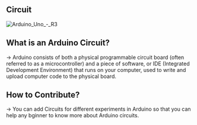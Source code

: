 ## Circuit
![Arduino_Uno_-_R3](https://user-images.githubusercontent.com/58645688/137623188-1353692f-7c69-498e-a71a-478e54077819.jpg)


## What is an Arduino Circuit?

-> Arduino consists of both a physical programmable circuit board (often referred to as a microcontroller) and a piece of software, or IDE (Integrated Development Environment) that   runs on your computer, used to write and upload computer code to the physical board.

## How to Contribute?

-> You can add Circuits for different experiments in Arduino so that you can help any bginner to know more about Arduino circuits.
